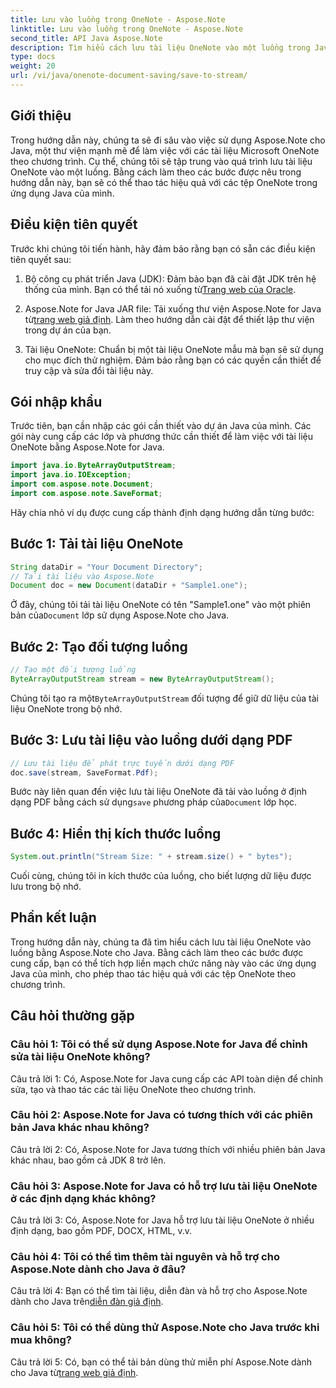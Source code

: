 ```yaml
---
title: Lưu vào luồng trong OneNote - Aspose.Note
linktitle: Lưu vào luồng trong OneNote - Aspose.Note
second_title: API Java Aspose.Note
description: Tìm hiểu cách lưu tài liệu OneNote vào một luồng trong Java bằng Aspose.Note. Dễ dàng tích hợp chức năng này vào ứng dụng của bạn.
type: docs
weight: 20
url: /vi/java/onenote-document-saving/save-to-stream/
---
```

## Giới thiệu

Trong hướng dẫn này, chúng ta sẽ đi sâu vào việc sử dụng Aspose.Note cho Java, một thư viện mạnh mẽ để làm việc với các tài liệu Microsoft OneNote theo chương trình. Cụ thể, chúng tôi sẽ tập trung vào quá trình lưu tài liệu OneNote vào một luồng. Bằng cách làm theo các bước được nêu trong hướng dẫn này, bạn sẽ có thể thao tác hiệu quả với các tệp OneNote trong ứng dụng Java của mình.

## Điều kiện tiên quyết

Trước khi chúng tôi tiến hành, hãy đảm bảo rằng bạn có sẵn các điều kiện tiên quyết sau:

1.  Bộ công cụ phát triển Java (JDK): Đảm bảo bạn đã cài đặt JDK trên hệ thống của mình. Bạn có thể tải nó xuống từ[Trang web của Oracle](https://www.oracle.com/java/technologies/javase-jdk11-downloads.html).
   
2.  Aspose.Note for Java JAR file: Tải xuống thư viện Aspose.Note for Java từ[trang web giả định](https://releases.aspose.com/note/java/). Làm theo hướng dẫn cài đặt để thiết lập thư viện trong dự án của bạn.

3. Tài liệu OneNote: Chuẩn bị một tài liệu OneNote mẫu mà bạn sẽ sử dụng cho mục đích thử nghiệm. Đảm bảo rằng bạn có các quyền cần thiết để truy cập và sửa đổi tài liệu này.

## Gói nhập khẩu

Trước tiên, bạn cần nhập các gói cần thiết vào dự án Java của mình. Các gói này cung cấp các lớp và phương thức cần thiết để làm việc với tài liệu OneNote bằng Aspose.Note for Java.

```java
import java.io.ByteArrayOutputStream;
import java.io.IOException;
import com.aspose.note.Document;
import com.aspose.note.SaveFormat;
```

Hãy chia nhỏ ví dụ được cung cấp thành định dạng hướng dẫn từng bước:

## Bước 1: Tải tài liệu OneNote

```java
String dataDir = "Your Document Directory";
// Tải tài liệu vào Aspose.Note
Document doc = new Document(dataDir + "Sample1.one");
```

 Ở đây, chúng tôi tải tài liệu OneNote có tên "Sample1.one" vào một phiên bản của`Document` lớp sử dụng Aspose.Note cho Java.

## Bước 2: Tạo đối tượng luồng

```java
// Tạo một đối tượng luồng
ByteArrayOutputStream stream = new ByteArrayOutputStream();
```

 Chúng tôi tạo ra một`ByteArrayOutputStream` đối tượng để giữ dữ liệu của tài liệu OneNote trong bộ nhớ.

## Bước 3: Lưu tài liệu vào luồng dưới dạng PDF

```java
// Lưu tài liệu để phát trực tuyến dưới dạng PDF
doc.save(stream, SaveFormat.Pdf);
```

 Bước này liên quan đến việc lưu tài liệu OneNote đã tải vào luồng ở định dạng PDF bằng cách sử dụng`save` phương pháp của`Document` lớp học.

## Bước 4: Hiển thị kích thước luồng

```java
System.out.println("Stream Size: " + stream.size() + " bytes");
```

Cuối cùng, chúng tôi in kích thước của luồng, cho biết lượng dữ liệu được lưu trong bộ nhớ.

## Phần kết luận

Trong hướng dẫn này, chúng ta đã tìm hiểu cách lưu tài liệu OneNote vào luồng bằng Aspose.Note cho Java. Bằng cách làm theo các bước được cung cấp, bạn có thể tích hợp liền mạch chức năng này vào các ứng dụng Java của mình, cho phép thao tác hiệu quả với các tệp OneNote theo chương trình.

## Câu hỏi thường gặp

### Câu hỏi 1: Tôi có thể sử dụng Aspose.Note for Java để chỉnh sửa tài liệu OneNote không?

Câu trả lời 1: Có, Aspose.Note for Java cung cấp các API toàn diện để chỉnh sửa, tạo và thao tác các tài liệu OneNote theo chương trình.

### Câu hỏi 2: Aspose.Note for Java có tương thích với các phiên bản Java khác nhau không?

Câu trả lời 2: Có, Aspose.Note for Java tương thích với nhiều phiên bản Java khác nhau, bao gồm cả JDK 8 trở lên.

### Câu hỏi 3: Aspose.Note for Java có hỗ trợ lưu tài liệu OneNote ở các định dạng khác không?

Câu trả lời 3: Có, Aspose.Note for Java hỗ trợ lưu tài liệu OneNote ở nhiều định dạng, bao gồm PDF, DOCX, HTML, v.v.

### Câu hỏi 4: Tôi có thể tìm thêm tài nguyên và hỗ trợ cho Aspose.Note dành cho Java ở đâu?

Câu trả lời 4: Bạn có thể tìm tài liệu, diễn đàn và hỗ trợ cho Aspose.Note dành cho Java trên[diễn đàn giả định](https://forum.aspose.com/c/note/28).

### Câu hỏi 5: Tôi có thể dùng thử Aspose.Note cho Java trước khi mua không?

 Câu trả lời 5: Có, bạn có thể tải bản dùng thử miễn phí Aspose.Note dành cho Java từ[trang web giả định](https://releases.aspose.com/).